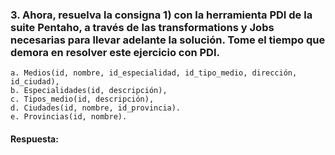 ### 3. Ahora, resuelva la consigna 1) con la herramienta PDI de la suite Pentaho, a través de las transformations y Jobs necesarias para llevar adelante la solución. Tome el tiempo que demora en resolver este ejercicio con PDI.

    a. Medios(id, nombre, id_especialidad, id_tipo_medio, dirección, id_ciudad),
    b. Especialidades(id, descripción),
    c. Tipos_medio(id, descripción),
    d. Ciudades(id, nombre, id_provincia).
    e. Provincias(id, nombre).

#### Respuesta: 

